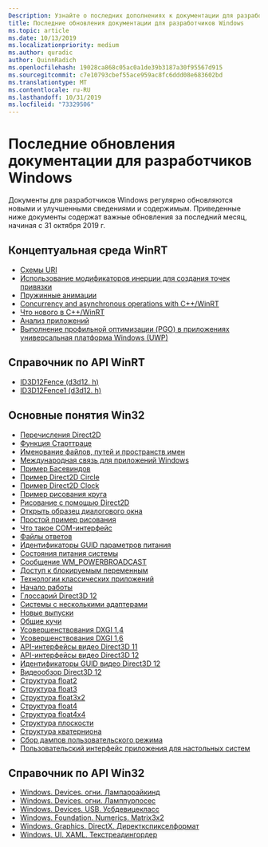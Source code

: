 ```yaml
---
Description: Узнайте о последних дополнениях к документации для разработчиков Windows.
title: Последние обновления документации для разработчиков Windows
ms.topic: article
ms.date: 10/13/2019
ms.localizationpriority: medium
ms.author: quradic
author: QuinnRadich
ms.openlocfilehash: 19028ca868c05ac0a1de39b3187a30f95567d915
ms.sourcegitcommit: c7e10793cbef55ace959ac8fc6ddd08e683602bd
ms.translationtype: MT
ms.contentlocale: ru-RU
ms.lasthandoff: 10/31/2019
ms.locfileid: "73329506"
---
```

# <a name="latest-updates-to-the-windows-developer-docs"></a>Последние обновления документации для разработчиков Windows


Документы для разработчиков Windows регулярно обновляются новыми и улучшенными сведениями и содержимым. Приведенные ниже документы содержат важные обновления за последний месяц, начиная с 31 октября 2019 г.


## <a name="winrt-conceptual"></a>Концептуальная среда WinRT

<ul>
<li><a href="https://docs.microsoft.com/windows/uwp/app-resources/uri-schemes">Схемы URI</a></li>
<li><a href="https://docs.microsoft.com/windows/uwp/composition/inertia-modifiers">Использование модификаторов инерции для создания точек привязки</a></li>
<li><a href="https://docs.microsoft.com/windows/uwp/composition/spring-animations">Пружинные анимации</a></li>
<li><a href="https://docs.microsoft.com/windows/uwp/cpp-and-winrt-apis/concurrency">Concurrency and asynchronous operations with C++/WinRT</a></li>
<li><a href="https://docs.microsoft.com/windows/uwp/cpp-and-winrt-apis/news">Что нового в C++/WinRT</a></li>
<li><a href="https://docs.microsoft.com/windows/uwp/debug-test-perf/app-analysis">Анализ приложений</a></li>
<li><a href="https://docs.microsoft.com/windows/uwp/debug-test-perf/pgo-for-uwp">Выполнение профильной оптимизации (PGO) в приложениях универсальная платформа Windows (UWP)</a></li>
</ul>



## <a name="winrt-api-reference"></a>Справочник по API WinRT

<ul>
<li><a href="https://docs.microsoft.com/windows/win32/api/d3d12/nn-d3d12-id3d12fence">ID3D12Fence (d3d12. h)</a></li>
<li><a href="https://docs.microsoft.com/windows/win32/api/d3d12/nn-d3d12-id3d12fence1">ID3D12Fence1 (d3d12. h)</a></li>
</ul>

## <a name="win32-conceptual"></a>Основные понятия Win32

<ul>
<li><a href="https://docs.microsoft.com/windows/desktop/Direct2D/enumerations">Перечисления Direct2D</a></li>
<li><a href="https://docs.microsoft.com/windows/desktop/ETW/starttrace">Функция Старттраце</a></li>
<li><a href="https://docs.microsoft.com/windows/desktop/FileIO/naming-a-file">Именование файлов, путей и пространств имен</a></li>
<li><a href="https://docs.microsoft.com/windows/desktop/Intl/international-support">Международная связь для приложений Windows</a></li>
<li><a href="https://docs.microsoft.com/windows/desktop/LearnWin32/basewindow-sample">Пример Басевиндов</a></li>
<li><a href="https://docs.microsoft.com/windows/desktop/LearnWin32/direct2d-circle-sample">Пример Direct2D Circle</a></li>
<li><a href="https://docs.microsoft.com/windows/desktop/LearnWin32/direct2d-clock-sample">Пример Direct2D Clock</a></li>
<li><a href="https://docs.microsoft.com/windows/desktop/LearnWin32/draw-circle-sample">Пример рисования круга</a></li>
<li><a href="https://docs.microsoft.com/windows/desktop/LearnWin32/drawing-with-direct2d">Рисование с помощью Direct2D</a></li>
<li><a href="https://docs.microsoft.com/windows/desktop/LearnWin32/open-dialog-box-sample">Открыть образец диалогового окна</a></li>
<li><a href="https://docs.microsoft.com/windows/desktop/LearnWin32/simple-drawing-sample">Простой пример рисования</a></li>
<li><a href="https://docs.microsoft.com/windows/desktop/LearnWin32/what-is-a-com-interface-">Что такое COM-интерфейс</a></li>
<li><a href="https://docs.microsoft.com/windows/desktop/Midl/response-files">Файлы ответов</a></li>
<li><a href="https://docs.microsoft.com/windows/desktop/Power/power-setting-guids">Идентификаторы GUID параметров питания</a></li>
<li><a href="https://docs.microsoft.com/windows/desktop/Power/system-power-states">Состояния питания системы</a></li>
<li><a href="https://docs.microsoft.com/windows/desktop/Power/wm-powerbroadcast">Сообщение WM_POWERBROADCAST</a></li>
<li><a href="https://docs.microsoft.com/windows/desktop/Sync/interlocked-variable-access">Доступ к блокируемым переменным</a></li>
<li><a href="https://docs.microsoft.com/windows/desktop/desktop-app-technologies">Технологии классических приложений</a></li>
<li><a href="https://docs.microsoft.com/windows/desktop/desktop-programming">Начало работы</a></li>
<li><a href="https://docs.microsoft.com/windows/desktop/direct3d12/directx-12-glossary">Глоссарий Direct3D 12</a></li>
<li><a href="https://docs.microsoft.com/windows/desktop/direct3d12/multi-engine">Системы с несколькими адаптерами</a></li>
<li><a href="https://docs.microsoft.com/windows/desktop/direct3d12/new-releases">Новые выпуски</a></li>
<li><a href="https://docs.microsoft.com/windows/desktop/direct3d12/shared-heaps">Общие кучи</a></li>
<li><a href="https://docs.microsoft.com/windows/desktop/direct3ddxgi/dxgi-1-4-improvements">Усовершенствования DXGI 1,4</a></li>
<li><a href="https://docs.microsoft.com/windows/desktop/direct3ddxgi/dxgi-1-6-improvements">Усовершенствования DXGI 1,6</a></li>
<li><a href="https://docs.microsoft.com/windows/desktop/medfound/direct3d-11-video-apis">API-интерфейсы видео Direct3D 11</a></li>
<li><a href="https://docs.microsoft.com/windows/desktop/medfound/direct3d-12-video-apis">API-интерфейсы видео Direct3D 12</a></li>
<li><a href="https://docs.microsoft.com/windows/desktop/medfound/direct3d-12-video-guids">Идентификаторы GUID видео Direct3D 12</a></li>
<li><a href="https://docs.microsoft.com/windows/desktop/medfound/direct3d-12-video-overview">Видеообзор Direct3D 12</a></li>
<li><a href="https://docs.microsoft.com/windows/desktop/numerics_h/float2-structure">Структура float2</a></li>
<li><a href="https://docs.microsoft.com/windows/desktop/numerics_h/float3-structure">Структура float3</a></li>
<li><a href="https://docs.microsoft.com/windows/desktop/numerics_h/float3x2-structure">Структура float3x2</a></li>
<li><a href="https://docs.microsoft.com/windows/desktop/numerics_h/float4-structure">Структура float4</a></li>
<li><a href="https://docs.microsoft.com/windows/desktop/numerics_h/float4x4-structure">Структура float4x4</a></li>
<li><a href="https://docs.microsoft.com/windows/desktop/numerics_h/plane-structure">Структура плоскости</a></li>
<li><a href="https://docs.microsoft.com/windows/desktop/numerics_h/quaternion-structure">Структура кватерниона</a></li>
<li><a href="https://docs.microsoft.com/windows/desktop/wer/collecting-user-mode-dumps">Сбор дампов пользовательского режима</a></li>
<li><a href="https://docs.microsoft.com/windows/desktop/windows-application-ui-development">Пользовательский интерфейс приложения для настольных систем</a></li>
</ul>

## <a name="win32-api-reference"></a>Справочник по API Win32

<ul>
<li><a href="https://docs.microsoft.com/uwp/api/windows.devices.lights.lamparraykind">Windows. Devices. огни. Лампаррайкинд</a></li>
<li><a href="https://docs.microsoft.com/uwp/api/windows.devices.lights.lamppurposes">Windows. Devices. огни. Ламппурпосес</a></li>
<li><a href="https://docs.microsoft.com/uwp/api/windows.devices.usb.usbdeviceclass">Windows. Devices. USB. Усбдевицекласс</a></li>
<li><a href="https://docs.microsoft.com/uwp/api/windows.foundation.numerics.matrix3x2">Windows. Foundation. Numerics. Matrix3x2</a></li>
<li><a href="https://docs.microsoft.com/uwp/api/windows.graphics.directx.directxpixelformat">Windows. Graphics. DirectX. Директкспикселформат</a></li>
<li><a href="https://docs.microsoft.com/uwp/api/windows.ui.xaml.textreadingorder">Windows. UI. XAML. Текстреадингордер</a></li>
</ul>